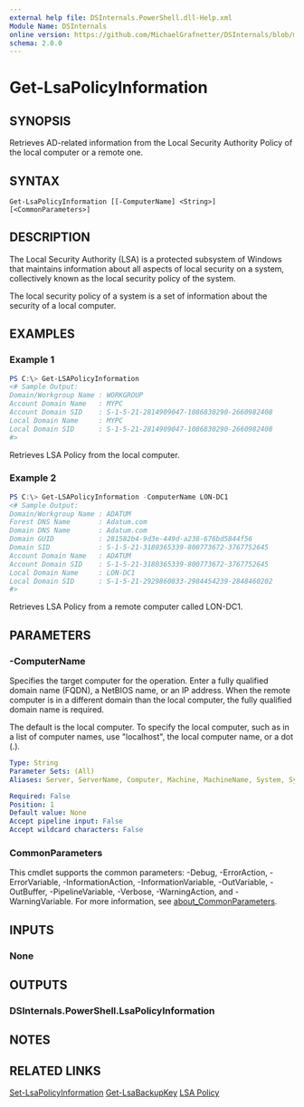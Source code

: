 ```yaml
---
external help file: DSInternals.PowerShell.dll-Help.xml
Module Name: DSInternals
online version: https://github.com/MichaelGrafnetter/DSInternals/blob/master/Documentation/PowerShell/Get-LsaPolicyInformation.md
schema: 2.0.0
---
```


# Get-LsaPolicyInformation

## SYNOPSIS
Retrieves AD-related information from the Local Security Authority Policy of the local computer or a remote one.

## SYNTAX

```
Get-LsaPolicyInformation [[-ComputerName] <String>] [<CommonParameters>]
```

## DESCRIPTION

The Local Security Authority (LSA) is a protected subsystem of Windows that maintains information about all aspects of local security on a system, collectively known as the local security policy of the system.

The local security policy of a system is a set of information about the security of a local computer.

## EXAMPLES

### Example 1
```powershell
PS C:\> Get-LSAPolicyInformation
<# Sample Output:
Domain/Workgroup Name : WORKGROUP
Account Domain Name   : MYPC
Account Domain SID    : S-1-5-21-2814909047-1086830290-2660982408
Local Domain Name     : MYPC
Local Domain SID      : S-1-5-21-2814909047-1086830290-2660982408
#>
```

Retrieves LSA Policy from the local computer.

### Example 2
```powershell
PS C:\> Get-LSAPolicyInformation -ComputerName LON-DC1
<# Sample Output:
Domain/Workgroup Name : ADATUM
Forest DNS Name       : Adatum.com
Domain DNS Name       : Adatum.com
Domain GUID           : 281582b4-9d3e-449d-a238-676bd5844f56
Domain SID            : S-1-5-21-3180365339-800773672-3767752645
Account Domain Name   : ADATUM
Account Domain SID    : S-1-5-21-3180365339-800773672-3767752645
Local Domain Name     : LON-DC1
Local Domain SID      : S-1-5-21-2929860833-2984454239-2848460202
#>
```

Retrieves LSA Policy from a remote computer called LON-DC1.

## PARAMETERS

### -ComputerName

Specifies the target computer for the operation. Enter a fully qualified domain name (FQDN), a NetBIOS name, or an IP address. When the remote computer is in a different domain than the local computer, the fully qualified domain name is required.

The default is the local computer. To specify the local computer, such as in a list of computer names, use "localhost", the local computer name, or a dot (.).

```yaml
Type: String
Parameter Sets: (All)
Aliases: Server, ServerName, Computer, Machine, MachineName, System, SystemName

Required: False
Position: 1
Default value: None
Accept pipeline input: False
Accept wildcard characters: False
```

### CommonParameters
This cmdlet supports the common parameters: -Debug, -ErrorAction, -ErrorVariable, -InformationAction, -InformationVariable, -OutVariable, -OutBuffer, -PipelineVariable, -Verbose, -WarningAction, and -WarningVariable. For more information, see [about_CommonParameters](http://go.microsoft.com/fwlink/?LinkID=113216).

## INPUTS

### None

## OUTPUTS

### DSInternals.PowerShell.LsaPolicyInformation

## NOTES

## RELATED LINKS

[Set-LsaPolicyInformation](Set-LsaPolicyInformation.md)
[Get-LsaBackupKey](Get-LsaBackupKey.md)
[LSA Policy](https://docs.microsoft.com/en-us/windows/desktop/secmgmt/lsa-policy)
